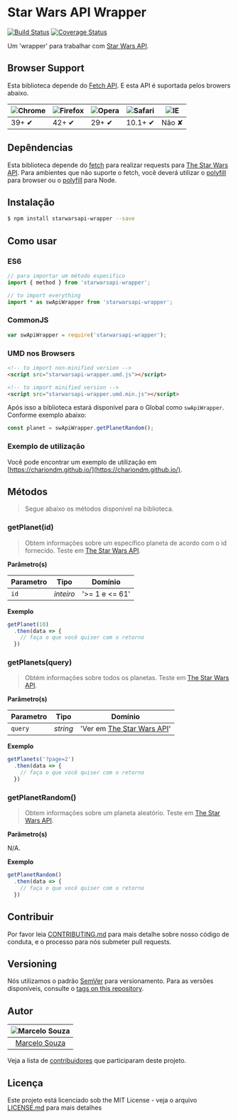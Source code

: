 # Star Wars API Wrapper

[![Build Status](https://travis-ci.org/chariondm/starwarsapi-wrapper.svg?branch=master)](https://travis-ci.org/chariondm/starwarsapi-wrapper)
[![Coverage Status](https://coveralls.io/repos/github/chariondm/starwarsapi-wrapper/badge.svg?branch=master)](https://coveralls.io/github/chariondm/starwarsapi-wrapper?branch=master)

Um 'wrapper' para trabalhar com [Star Wars API](https://starwarsapi.co/).

## Browser Support

Esta biblioteca depende do [Fetch API](https://fetch.spec.whatwg.org/). E esta API é suportada pelos browers abaixo.

![Chrome](https://cloud.githubusercontent.com/assets/398893/3528328/23bc7bc4-078e-11e4-8752-ba2809bf5cce.png) | ![Firefox](https://cloud.githubusercontent.com/assets/398893/3528329/26283ab0-078e-11e4-84d4-db2cf1009953.png) | ![Opera](https://cloud.githubusercontent.com/assets/398893/3528330/27ec9fa8-078e-11e4-95cb-709fd11dac16.png) | ![Safari](https://cloud.githubusercontent.com/assets/398893/3528331/29df8618-078e-11e4-8e3e-ed8ac738693f.png) | ![IE](https://cloud.githubusercontent.com/assets/398893/3528325/20373e76-078e-11e4-8e3a-1cb86cf506f0.png) |
--- | --- | --- | --- | --- |
39+ ✔ | 42+ ✔ | 29+ ✔ | 10.1+ ✔ | Não ✘ |

## Depêndencias

Esta biblioteca depende do [fetch](https://fetch.spec.whatwg.org/) para realizar requests para [The Star Wars API](https://starwarsapi.co/). Para ambientes que não suporte o fetch, você deverá utilizar o [polyfill](https://github.com/github/fetch) para browser ou o [polyfill](https://github.com/bitinn/node-fetch) para Node.

## Instalação

```sh
$ npm install starwarsapi-wrapper --save
```

## Como usar

### ES6

```js
// para importar um método especifico
import { method } from 'starwarsapi-wrapper';

// to import everything
import * as swApiWrapper from 'starwarsapi-wrapper';
```

### CommonJS

```js
var swApiWrapper = require('starwarsapi-wrapper');
```

### UMD nos Browsers

```html
<!-- to import non-minified version -->
<script src="starwarsapi-wrapper.umd.js"></script>

<!-- to import minified version -->
<script src="starwarsapi-wrapper.umd.min.js"></script>
```

Após isso a biblioteca estará disponível para o Global como `swApiWrapper`. Conforme exemplo abaixo:

```js
const planet = swApiWrapper.getPlanetRandom();
```

### Exemplo de utilização

Você pode encontrar um exemplo de utilização em [https://chariondm.github.io/](https://chariondm.github.io/).

## Métodos

> Segue abaixo os métodos disponível na biblioteca.

### getPlanet(id)

> Obtem informações sobre um específico planeta de acordo com o id fornecido. Teste em [The Star Wars API](https://starwarsapi.co/api/planets/1/).

**Parâmetro(s)**

| Parametro | Tipo              | Domínio                                 |
|-----------|-------------------|-----------------------------------------|
|`id`       |*inteiro*          | '>= 1 e <= 61'                          |

**Exemplo**

```js
getPlanet(10)
  .then(data => {
    // faça o que você quiser com o retorno
  })
```

### getPlanets(query)

> Obtém informações sobre todos os planetas. Teste em [The Star Wars API](https://starwarsapi.co/api/planets/1/).

**Parâmetro(s)**

| Parametro | Tipo    | Domínio                                                            |
|-----------|---------|--------------------------------------------------------------------|
|`query`    |*string* | 'Ver em [The Star Wars API](https://starwarsapi.co/documentation#search)'|


**Exemplo**

```js
getPlanets('?page=2')
  .then(data => {
    // faça o que você quiser com o retorno
  })
```

### getPlanetRandom()

> Obtem informações sobre um planeta aleatório. Teste em [The Star Wars API](https://starwarsapi.co/api/planets/1/).

**Parâmetro(s)**

N/A.


**Exemplo**

```js
getPlanetRandom()
  .then(data => {
    // faça o que você quiser com o retorno
  })
```

## Contribuir

Por favor leia [CONTRIBUTING.md](CONTRIBUTING.md) para mais detalhe sobre nosso código de conduta, e o processo para nós submeter pull requests.

## Versioning

Nós utilizamos o padrão [SemVer](http://semver.org/) para versionamento. Para as versões disponíveis, consulte o [tags on this repository](https://github.com/chariondm/starwarsapi-wrapper/tags).

## Autor

| ![Marcelo Souza](https://media.licdn.com/dms/image/C4D03AQFtQ-rxqWha6Q/profile-displayphoto-shrink_200_200/0?e=1533772800&v=beta&t=to6GUnROYFUy4Piq9EXCmFlaYuHYQOtoB2ZibHlXKSA)|
|:---------------------:|
|  [Marcelo Souza](https://github.com/chariondm/)   |

Veja a lista de [contribuidores](https://github.com/chariondm/starwarsapi-wrapper/contributors) que participaram deste projeto.

## Licença

Este projeto está licenciado sob the MIT License - veja o arquivo [LICENSE.md](LICENSE.md) para mais detalhes